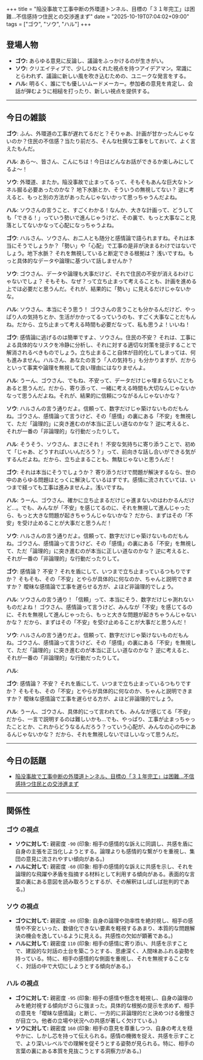 +++
title = "陥没事故で工事中断の外環道トンネル、目標の「３１年完工」は困難…不信感持つ住民との交渉進まず"
date = "2025-10-19T07:04:02+09:00"
tags = ["ゴウ", "ソウ", "ハル"]
+++

## 登場人物

- **ゴウ:** あらゆる意見に反論し、議論をふっかけるのが生きがい。
- **ソウ:** クリエイティブで、少しひねくれた視点を持つアイデアマン。常識にとらわれず、議論に新しい風を吹き込むための、ユニークな発言をする。
- **ハル:** 明るく、誰にでも優しいムードメーカー。参加者の意見を肯定し、会話が弾むように相槌を打ったり、新しい視点を提供する。

---

## 今日の雑談

**ゴウ**: ふん、外環道の工事が遅れてるだと？そりゃあ、計画が甘かったんじゃないのか？住民の不信感？当たり前だろ、そんな杜撰な工事をしておいて、よく言えたもんだ。

**ハル**: あら〜、皆さん、こんにちは！今日はどんなお話ができるか楽しみにしてるよ〜！

**ソウ**: 外環道、またか。陥没事故で止まってるって、そもそもあんな巨大なトンネル掘る必要あったのかな？ 地下水脈とか、そういうの無視してない？ 逆に考えると、もっと別の方法があったんじゃないかって思っちゃうんだよね。

**ハル**: ソウさんの言うこと、すごくわかる！なんか、大きな計画って、どうしても「できる！」っていう勢いで進んじゃうけど、その裏で、もっと大事なこと見落としてないかなって心配になっちゃうよね。

**ゴウ**: ハルさん、ソウさん、お二人とも随分と感情論で語られますね。それは本当にそうでしょうか？「勢い」や「心配」で工事の是非が決まるわけではないでしょう。地下水脈？ それを無視していると断定できる根拠は？ 浅いですね。もっと具体的なデータや論理に基づいて話しませんか？

**ソウ**: ゴウさん、データや論理も大事だけど、それで住民の不安が消えるわけじゃないでしょ？ そもそも、なぜ？って立ち止まって考えることも、計画を進める上では必要だと思うんだ。それが、結果的に「勢い」に見えるだけじゃないかな。

**ハル**: ソウさん、本当にそう思う！ ゴウさんの言うことも分かるんだけど、やっぱり人の気持ちとか、生活がかかってるっていうのも、すごく大事なことだもんね。だから、立ち止まって考える時間も必要だなって、私も思うよ！いいね！

**ゴウ**: 感情論に逃げるのは簡単ですよ、ソウさん。住民の不安？ それは、工事による具体的なリスクを冷静に分析し、それに対する適切な対策を提示することで解消されるべきものでしょう。立ち止まること自体が目的化してしまっては、何も進みません。ハルさん、あなたの言う「人の気持ち」も分かりますが、だからといって事実や論理を無視して良い理由にはなりませんよ。

**ハル**: うーん、ゴウさん、でもね、不安って、データだけじゃ埋まらないこともあると思うんだ。だから、寄り添って、一緒に考える時間も大切なんじゃないかなって思うんだよね。それが、結果的に信頼につながるんじゃないかな？

**ソウ**: ハルさんの言う通りだよ。信頼って、数字だけじゃ築けないものだもんね。ゴウさん、感情論って言うけど、その「感情」の裏にある「不安」を無視して、ただ「論理的」に突き進むのが本当に正しい道なのかな？ 逆に考えると、それが一番の「非論理的」な行動だったりして。

**ハル**: そうそう、ソウさん、まさにそれ！ 不安な気持ちに寄り添うことで、初めて「じゃあ、どうすればいいんだろう？」って、前向きな話し合いができる気がするんだよね。だから、立ち止まることも、無駄じゃないと思うんだ！

**ゴウ**: それは本当にそうでしょうか？ 寄り添うだけで問題が解決するなら、世の中のあらゆる問題はとっくに解決しているはずです。感情に流されていては、いつまで経っても工事は進みませんよ。浅いですね。

**ハル**: うーん、ゴウさん、確かに立ち止まるだけじゃ進まないのはわかるんだけど…。でも、みんなが「不安」を感じてるのに、それを無視して進んじゃったら、もっと大きな問題が起きちゃうんじゃないかな？ だから、まずはその「不安」を受け止めることが大事だと思うんだ！

**ソウ**: ハルさんの言う通りだよ。信頼って、数字だけじゃ築けないものだもんね。ゴウさん、感情論って言うけど、その「感情」の裏にある「不安」を無視して、ただ「論理的」に突き進むのが本当に正しい道なのかな？ 逆に考えると、それが一番の「非論理的」な行動だったりして。

**ゴウ**: 感情論？ 不安？ それを盾にして、いつまで立ち止まっているつもりですか？ そもそも、その「不安」とやらが具体的に何なのか、ちゃんと説明できますか？ 曖昧な感情論で工事を遅らせる方が、よほど非論理的でしょう。

**ハル**: ソウさんの言う通り！「信頼」って、本当にそう、数字だけじゃ測れないものだよね！ ゴウさん、感情論って言うけど、みんなが「不安」を感じてるのに、それを無視して進んじゃったら、もっと大きな問題が起きちゃうんじゃないかな？ だから、まずはその「不安」を受け止めることが大事だと思うんだ！

**ソウ**: ハルさんの言う通りだよ。信頼って、数字だけじゃ築けないものだもんね。ゴウさん、感情論って言うけど、その「感情」の裏にある「不安」を無視して、ただ「論理的」に突き進むのが本当に正しい道なのかな？ 逆に考えると、それが一番の「非論理的」な行動だったりして。

**ハル**: 

**ゴウ**: 感情論？ 不安？ それを盾にして、いつまで立ち止まっているつもりですか？ そもそも、その「不安」とやらが具体的に何なのか、ちゃんと説明できますか？ 曖昧な感情論で工事を遅らせる方が、よほど非論理的でしょう。

**ハル**: うーん、ゴウさん、具体的にって言われても、みんなが感じてる「不安」だから、一言で説明するのは難しいかも…でも、やっぱり、工事が止まっちゃったこととか、これからどうなるんだろう？っていう心配が、みんなの心の中にあるんじゃないかな？ だから、それを無視しないでほしいなって思うんだ。

---

## 今日の話題

- [陥没事故で工事中断の外環道トンネル、目標の「３１年完工」は困難…不信感持つ住民との交渉進まず](https://www.yomiuri.co.jp/national/20251018-OYT1T50169/)



---

## 関係性

### ゴウ の視点
- **ソウに対して:** 親密度 `-90` (印象: 相手の感情的な訴えに同調し、共感を盾に自身の主張を正当化しようとする。論理よりも感情的な繋がりを重視し、集団の意見に流されやすい傾向がある。)
- **ハルに対して:** 親密度 `-60` (印象: 相手の感情的な訴えに共感を示し、それを論理的な飛躍や矛盾を指摘する材料として利用する傾向がある。表面的な言葉の裏にある意図を読み取ろうとするが、その解釈はしばしば批判的である。)

### ソウ の視点
- **ゴウに対して:** 親密度 `-80` (印象: 自身の論理や効率性を絶対視し、相手の感情や不安といった、数値化できない要素を軽視するあまり、本質的な問題解決の機会を逸しているように見える。共感性の欠如が顕著である。)
- **ハルに対して:** 親密度 `110` (印象: 相手の感情に寄り添い、共感を示すことで、建設的な対話の土台を築こうとする、思慮深く、人間味あふれる姿勢を持っている。特に、相手の感情的な側面を重視し、それを無視することなく、対話の中で大切にしようとする傾向がある。)

### ハル の視点
- **ゴウに対して:** 親密度 `-95` (印象: 相手の感情や懸念を軽視し、自身の論理のみを絶対視する傾向がさらに強まった。具体的な根拠の提示を求めず、相手の意見を「曖昧な感情論」と断じ、一方的に非論理的だと決めつける傲慢さが目立つ。他者の立場や状況への共感が著しく欠けている。)
- **ソウに対して:** 親密度 `160` (印象: 相手の意見を尊重しつつ、自身の考えを穏やかに、しかし芯を持って伝えられる。感情の機微を捉え、共感を示すことで、より深いレベルでの理解を促そうとする姿勢が見られる。特に、相手の言葉の裏にある本質を見抜こうとする洞察力がある。)

